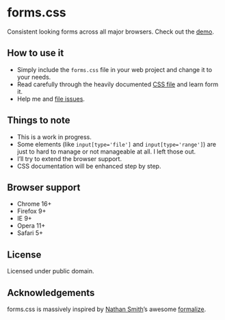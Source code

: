 # forms.css

Consistent looking forms across all major browsers. Check out the [demo](http://frncs.co/forms/demo.html).

## How to use it

* Simply include the `forms.css` file in your web project and change it to your needs.
* Read carefully through the heavily documented [CSS file](https://github.com/isellsoap/forms.css/blob/master/assets/css/forms.css) and learn form it.
* Help me and [file issues](https://github.com/isellsoap/forms.css/issues).

## Things to note

* This is a work in progress.
* Some elements (like `input[type='file']` and `input[type='range']`) are just to hard to manage or not manageable at all. I left those out.
* I’ll try to extend the browser support.
* CSS documentation will be enhanced step by step.

## Browser support

* Chrome 16+
* Firefox 9+
* IE 9+
* Opera 11+
* Safari 5+

## License

Licensed under public domain.

## Acknowledgements

forms.css is massively inspired by [Nathan Smith](http://sonspring.com/)’s awesome [formalize](https://github.com/nathansmith/formalize).